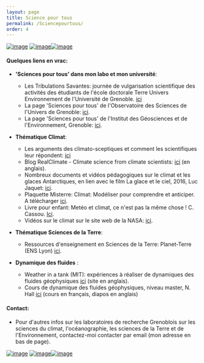 ```yaml
---
layout: page
title: Science pour tous
permalink: /Sciencepourtous/
order: 4
---
```



[![image]({{site.baseurl}}/img/misterre.png)](http://www.insu.cnrs.fr/files/plaquette_missterre.pdf) [![image]({{site.baseurl}}/img/cassou.png)](https://www.amazon.fr/Met%C3%A9o-climat-nest-m%C3%AAme-chose/dp/2746506521)[![image]({{site.baseurl}}/img/circulation.png)](http://paoc.mit.edu/labguide/circ.html)


#### Quelques liens en vrac:
* __'Sciences pour tous' dans mon labo et mon université__:
	- Les Tribulations Savantes: journée de vulgarisation scientifique des activités des étudiants de l'école doctorale Terre Univers Environnement de l'Université de Grenoble. [ici](http://tribulations-savantes.osug.fr)
	- La page 'Sciences pour tous' de l'Observatoire des Sciences de l'Univers de Grenoble: [ici](http://www.osug.fr/sciences-pour-tous).
	- La page 'Sciences pour tous' de l'Institut des Géosciences et de l'Environnement, Grenoble: [ici](http://lgge.osug.fr/rubrique5.html).
 
 
* __Thématique Climat__:
  - Les arguments des climato-sceptiques et comment les scientifiques leur répondent: [ici](https://skepticalscience.com/translation.php?lang=12)
  - Blog RealClimate - Climate science from climate scientists: [ici](http://www.realclimate.org/) (en anglais).
  - Nombreux documents et vidéos pédagogiques sur le climat et les glaces Antarctiques, en lien avec le film La glace et le ciel, 2016, Luc Jaquet: [ici](http://education.laglaceetleciel.com/).
  - Plaquette Misterre: Climat: Modéliser pour comprendre et anticiper. A télécharger [ici](http://www.insu.cnrs.fr/files/plaquette_missterre.pdf).
  - Livre pour enfant: Metéo et climat, ce n'est pas la même chose ! C. Cassou. [Ici](https://www.amazon.fr/Met%C3%A9o-climat-nest-m%C3%AAme-chose/dp/2746506521).
  - Vidéos sur le climat sur le site web de la NASA: [ici](https://www.nasa.gov/feature/goddard/2017/sea-ice-extent-sinks-to-record-lows-at-both-poles).
  

  
* __Thématique Sciences de la Terre__:  
  - Ressources d'enseignement en Sciences de la Terre: Planet-Terre (ENS Lyon) [ici](http://planet-terre.ens-lyon.fr/).
  
* __Dynamique des fluides__ :  
  - Weather in a tank (MIT): expériences à réaliser de dynamiques des fluides géophysiques [ici](http://paoc.mit.edu/labguide/apparatus.html) (site en anglais).
  -  Cours de dynamique des fluides géophysiques, niveau master, N. Hall  [ici](https://www.youtube.com/channel/UCqjV8aiVVEvRdYf4DG6Br-w) (cours en français, diapos en anglais)


#### Contact:
  - Pour d'autres infos sur les laboratoires de recherche Grenoblois sur les sciences du climat, l'océanographie, les sciences de la Terre et de l'Environnement, contactez-moi contacter par email (mon adresse en bas de page). 
 
[![image]({{site.baseurl}}/img/misterre.png)](http://www.insu.cnrs.fr/files/plaquette_missterre.pdf) [![image]({{site.baseurl}}/img/cassou.png)](https://www.amazon.fr/Met%C3%A9o-climat-nest-m%C3%AAme-chose/dp/2746506521)[![image]({{site.baseurl}}/img/circulation.png)](http://paoc.mit.edu/labguide/circ.html)

